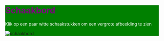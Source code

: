 <html>
<style>
h1{color: purple;}
p{color: white;}
div{background-color: green;}
</style>
<body>
  <div>
  <h1>Schaakbord</h1>
  <p>Klik op een paar witte schaakstukken om een vergrote afbeelding te zien</p>

<img src="https://user-images.githubusercontent.com/147090825/272998511-528b12ac-ce29-4435-b14f-518566b20138.jpg" alt="schaakbord" usemap="#schaakbord">

<map name="schaakbord">

  <area shape="rect" coords="51,681,131, 602" alt="toren" href="https://user-images.githubusercontent.com/147090825/273023014-913ae89a-dd8d-4d95-bc76-7a8a2fab9603.png">
 <area shape="rect" coords="131,681,209, 602" alt="paard" href="https://user-images.githubusercontent.com/147090825/273023095-ee219106-6038-4947-8cac-2097aea6cb7f.png">
 <area shape="rect" coords="209,681, 285, 602" alt="loper" href="https://user-images.githubusercontent.com/147090825/273023173-56da5854-43cf-40b0-8e90-ece9fc4c8830.jpg">
  <area shape="rect" coords="285,681,363,602" alt="koningin" href="https://user-images.githubusercontent.com/147090825/273023274-452caf2b-d371-48a9-896f-5d7a1ef90145.jpg">
</map>
</div id="div">
</body>
</html>
